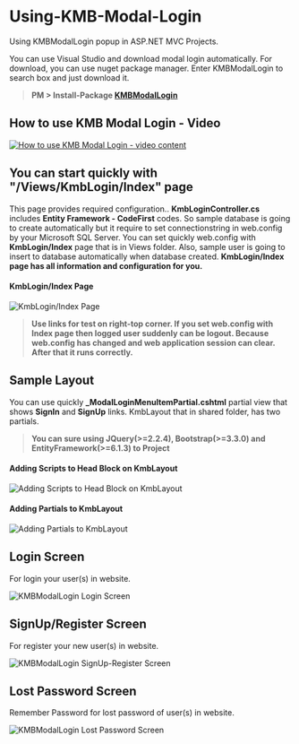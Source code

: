 # Using-KMB-Modal-Login
Using KMBModalLogin popup in ASP.NET MVC Projects. 

You can use Visual Studio and download modal login automatically. For download, you can use nuget package manager. Enter KMBModalLogin to search box and just download it. 

> **PM > Install-Package [KMBModalLogin](https://www.nuget.org/packages/KMBModalLogin/)**


## How to use KMB Modal Login - Video

[![How to use KMB Modal Login - video content](https://goo.gl/photos/bZP7k58cGkBVAuaS8)](https://youtu.be/Xc5QrWEdxnM "Using KMB Modal Login")

## **You can start quickly with "/Views/KmbLogin/Index" page**

This page provides required configuration.. **KmbLoginController.cs** includes **Entity Framework - CodeFirst** codes. So sample database is going to create automatically but it require to set connectionstring in web.config by your Microsoft SQL Server. You can set quickly web.config with **KmbLogin/Index** page that is in Views folder. Also, sample user is going to insert to database automatically when database created. **KmbLogin/Index page has all information and configuration for you.**


#### KmbLogin/Index Page

![KmbLogin/Index Page](http://goo.gl/d9RNxz)

> **Use links for test on right-top corner. If you set web.config with Index page then logged user suddenly can be logout. Because web.config has changed and web application session can clear. After that it runs correctly.**

## Sample Layout

You can use quickly **_ModalLoginMenuItemPartial.cshtml** partial view that shows **SignIn** and **SignUp** links.
KmbLayout that in shared folder, has two partials.

> **You can sure using JQuery(>=2.2.4), Bootstrap(>=3.3.0) and EntityFramework(>=6.1.3) to Project**  


#### Adding Scripts to Head Block on KmbLayout

![Adding Scripts to Head Block on KmbLayout](http://goo.gl/a32GQl)


#### Adding Partials to KmbLayout

![Adding Partials to KmbLayout](http://goo.gl/gqE597)


## Login Screen

For login your user(s) in website.

![KMBModalLogin Login Screen](https://goo.gl/rre4Px)


## SignUp/Register Screen

For register your new user(s) in website.

![KMBModalLogin SignUp-Register Screen](https://goo.gl/bEyp7O)


## Lost Password Screen

Remember Password for lost password of user(s) in website.

![KMBModalLogin Lost Password Screen](https://goo.gl/xaA5iN)
